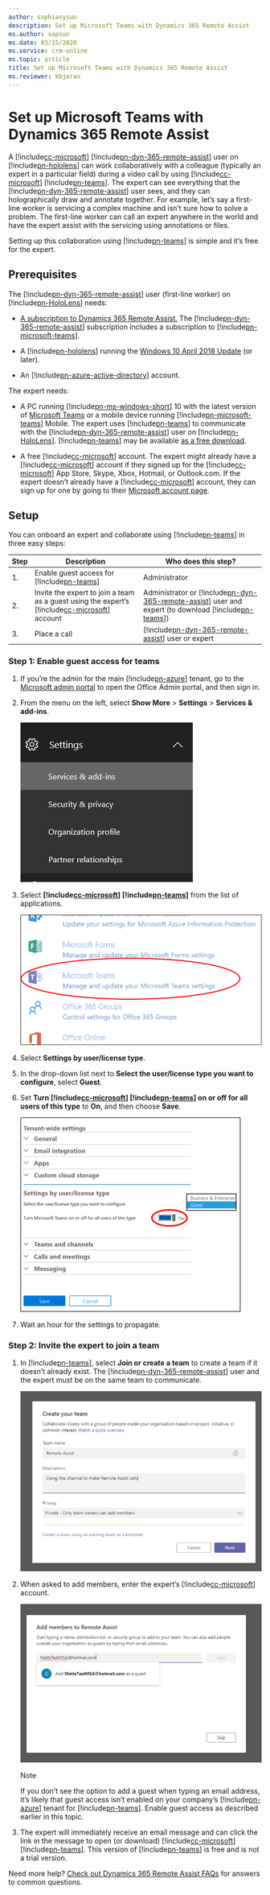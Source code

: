```yaml
---
author: sophiasysun
description: Set up Microsoft Teams with Dynamics 365 Remote Assist 
ms.author: sopsun
ms.date: 03/15/2020
ms.service: crm-online
ms.topic: article
title: Set up Microsoft Teams with Dynamics 365 Remote Assist 
ms.reviewer: kbjoran
---
```


# Set up Microsoft Teams with Dynamics 365 Remote Assist 

A [!include[cc-microsoft](../includes/cc-microsoft.md)] [!include[pn-dyn-365-remote-assist](../includes/pn-dyn-365-remote-assist.md)] user on [!include[pn-hololens](../includes/pn-hololens.md)] can work collaboratively with a colleague (typically an expert in a particular field) during a video call by using [!include[cc-microsoft](../includes/cc-microsoft.md)] [!include[pn-teams](../includes/pn-teams.md)]. The expert can see everything that the [!include[pn-dyn-365-remote-assist](../includes/pn-dyn-365-remote-assist.md)] user sees, and they can holographically draw and annotate together. For example, let’s say a first-line worker is servicing a complex machine and isn’t sure how to solve a problem. The first-line worker can call an expert anywhere in the world and have the expert assist with
the servicing using annotations or files.

Setting up this collaboration using [!include[pn-teams](../includes/pn-teams.md)] is simple and it’s free for the
expert.

## Prerequisites

The [!include[pn-dyn-365-remote-assist](../includes/pn-dyn-365-remote-assist.md)] user (first-line worker) on [!include[pn-HoloLens](../includes/pn-HoloLens.md)] needs:

- [A subscription to Dynamics 365 Remote Assist.](buy-remote-assist.md) The [!include[pn-dyn-365-remote-assist](../includes/pn-dyn-365-remote-assist.md)] subscription includes a subscription to [!include[pn-microsoft-teams](../includes/pn-microsoft-teams.md)].

- A [!include[pn-hololens](../includes/pn-hololens.md)] running the [Windows 10 April 2018
    Update](https://support.microsoft.com/help/12643) (or later).

- An [!include[pn-azure-active-directory](../includes/pn-azure-active-directory.md)] account.

The expert needs:

- A PC running [!include[pn-ms-windows-short](../includes/pn-ms-windows-short.md)] 10 with the latest version of [Microsoft Teams](https://products.office.com/microsoft-teams/group-chat-software) or a mobile device running [!include[pn-microsoft-teams](../includes/pn-microsoft-teams.md)] Mobile. The expert uses [!include[pn-teams](../includes/pn-teams.md)] to communicate with the [!include[pn-dyn-365-remote-assist](../includes/pn-dyn-365-remote-assist.md)] user on [!include[pn-HoloLens](../includes/pn-HoloLens.md)]. [!include[pn-teams](../includes/pn-teams.md)] may be available [as a free download](https://teams.microsoft.com/downloads).

- A free [!include[cc-microsoft](../includes/cc-microsoft.md)] account. The expert might already have a [!include[cc-microsoft](../includes/cc-microsoft.md)] account if they signed up for the [!include[cc-microsoft](../includes/cc-microsoft.md)] App Store, Skype, Xbox, Hotmail, or Outlook.com. If the expert doesn’t already have a [!include[cc-microsoft](../includes/cc-microsoft.md)] account, they can sign up for one by going to their [Microsoft account page](https://account.microsoft.com/account).

## Setup

You can onboard an expert and collaborate using [!include[pn-teams](../includes/pn-teams.md)] in three easy steps:

| **Step** | **Description**                                                                  | **Who does this step?**           |
|----------|----------------------------------------------------------------------------------|-----------------------------------|
|    1.      | Enable guest access for [!include[pn-teams](../includes/pn-teams.md)]                                                    | Administrator                     |
|    2.      | Invite the expert to join a team as a guest using the expert’s [!include[cc-microsoft](../includes/cc-microsoft.md)] account | Administrator or [!include[pn-dyn-365-remote-assist](../includes/pn-dyn-365-remote-assist.md)] user and expert (to download [!include[pn-teams](../includes/pn-teams.md)]) |
|    3.      | Place a call                                                                     | [!include[pn-dyn-365-remote-assist](../includes/pn-dyn-365-remote-assist.md)] user or expert     |

### Step 1: Enable guest access for teams

1.  If you’re the admin for the main [!include[pn-azure](../includes/pn-azure.md)] tenant, go to the [Microsoft admin portal](https://admin.microsoft.com/adminportal/) to open the Office Admin portal, and then sign in.

2.  From the menu on the left, select **Show More** > **Settings** > **Services & add-ins**.

    ![Screenshot of the settings screen, with Services and add-ins highlighted.](media/bf81ea48e3ccd560b6f44dbc72a73eb5.png)

3.  Select **[!include[cc-microsoft](../includes/cc-microsoft.md)] [!include[pn-teams](../includes/pn-teams.md)]** from the list of applications.

    ![Screenshot of the list of applications, with attention to Microsoft Teams](media/ad846431f181b1c6df362bc2e0e03167.png)

4.  Select **Settings by user/license type**.

5.  In the drop-down list next to **Select the user/license type you want to
    configure**, select **Guest**.

6.  Set **Turn [!include[cc-microsoft](../includes/cc-microsoft.md)] [!include[pn-teams](../includes/pn-teams.md)] on or off for all users of this type** to **On**, and then choose **Save**.

    ![Screenshot of the "Turn Microsoft Teams on or off for all users of this type" toggle set to "On."](media/9f095e7553a4af03ff13ea6a29a9343a.png)

7.  Wait an hour for the settings to propagate.

### Step 2: Invite the expert to join a team

1. In [!include[pn-teams](../includes/pn-teams.md)], select **Join or create a team** to create a team if it doesn’t already exist. The [!include[pn-dyn-365-remote-assist](../includes/pn-dyn-365-remote-assist.md)] user and the expert must be on the same team to communicate.

    ![Screenshot of the Create your team window.](media/16e00f809d210dcb3b1e8c8e859b73da.png)

2. When asked to add members, enter the expert’s [!include[cc-microsoft](../includes/cc-microsoft.md)] account.

    ![Screenshot of the "Add team members to Remote Assist" window.](media/71e9276273f8f47b786f743416a2cb64.png)

    > [!NOTE]
    > If you don’t see the option to add a guest when typing an email address, it’s likely that guest access isn’t enabled on your company’s [!include[pn-azure](../includes/pn-azure.md)] tenant for [!include[pn-teams](../includes/pn-teams.md)]. Enable guest access as described earlier in this topic.

3. The expert will immediately receive an email message and can click the link
    in the message to open (or download) [!include[cc-microsoft](../includes/cc-microsoft.md)] [!include[pn-teams](../includes/pn-teams.md)]. This version of [!include[pn-teams](../includes/pn-teams.md)]
    is free and is not a trial version.

Need more help? [Check out Dynamics 365 Remote Assist FAQs](faq.md) for answers to common questions.